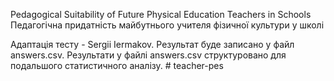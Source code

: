 Pedagogical Suitability of Future Physical Education Teachers in Schools
Педагогічна придатність майбутнього учителя фізичної культури у школі

Адаптація тесту - Sergii Iermakov. Результат буде записано у файл answers.csv. 
Результати у файлі answers.csv структуровано для подальшого статистичного аналізу. # teacher-pes
